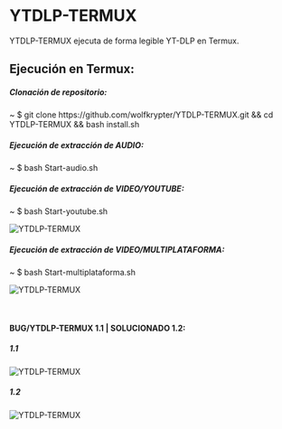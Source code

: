 # YTDLP-TERMUX
YTDLP-TERMUX ejecuta de forma
legible YT-DLP en Termux.

<h2>Ejecución en Termux:</h2>
<h5>Clonación de repositorio:</h5>
<p>~ $ git clone https://github.com/wolfkrypter/YTDLP-TERMUX.git && cd YTDLP-TERMUX && bash install.sh</p>
<h5>Ejecución de extracción de AUDIO:</h5>
<p>~ $ bash Start-audio.sh</p>

<h5>Ejecución de extracción de VIDEO/YOUTUBE:</h5>
<p>~ $ bash Start-youtube.sh</p>

<img src="https://i.imgur.com/YSKR6TP.jpeg" alt="YTDLP-TERMUX">

<h5>Ejecución de extracción de VIDEO/MULTIPLATAFORMA:</h5>
<p>~ $ bash Start-multiplataforma.sh</p>
<img src="https://i.imgur.com/vQ2aYYF.jpeg" alt="YTDLP-TERMUX">

</br><h4>BUG/YTDLP-TERMUX 1.1 | SOLUCIONADO 1.2:</h4>
<h5>1.1</h5>
<img src="https://i.imgur.com/gWkypps.jpeg" alt="YTDLP-TERMUX">
<h5>1.2</h5>
<img src="https://i.imgur.com/S4D3XtP.jpeg"alt="YTDLP-TERMUX">


